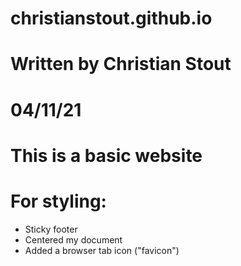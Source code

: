 # christianstout.github.io
# Written by Christian Stout
# 04/11/21

# This is a basic website

# For styling:
 *  Sticky footer
 *  Centered my document
 *  Added a browser tab icon ("favicon")

